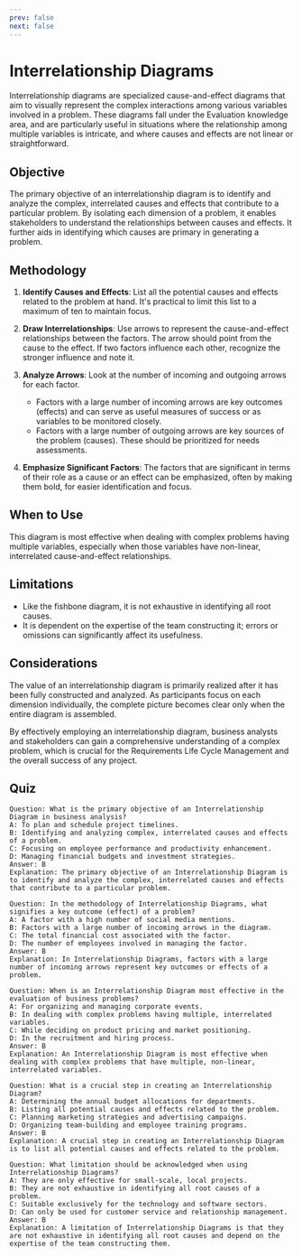 ```yaml
---
prev: false
next: false
---
```


# Interrelationship Diagrams

Interrelationship diagrams are specialized cause-and-effect diagrams that aim to visually represent the complex interactions among various variables involved in a problem. These diagrams fall under the Evaluation knowledge area, and are particularly useful in situations where the relationship among multiple variables is intricate, and where causes and effects are not linear or straightforward.

## Objective

The primary objective of an interrelationship diagram is to identify and analyze the complex, interrelated causes and effects that contribute to a particular problem. By isolating each dimension of a problem, it enables stakeholders to understand the relationships between causes and effects. It further aids in identifying which causes are primary in generating a problem.

## Methodology

1. **Identify Causes and Effects**: List all the potential causes and effects related to the problem at hand. It's practical to limit this list to a maximum of ten to maintain focus.

2. **Draw Interrelationships**: Use arrows to represent the cause-and-effect relationships between the factors. The arrow should point from the cause to the effect. If two factors influence each other, recognize the stronger influence and note it.

3. **Analyze Arrows**: Look at the number of incoming and outgoing arrows for each factor.

   - Factors with a large number of incoming arrows are key outcomes (effects) and can serve as useful measures of success or as variables to be monitored closely.
   - Factors with a large number of outgoing arrows are key sources of the problem (causes). These should be prioritized for needs assessments.

4. **Emphasize Significant Factors**: The factors that are significant in terms of their role as a cause or an effect can be emphasized, often by making them bold, for easier identification and focus.

## When to Use

This diagram is most effective when dealing with complex problems having multiple variables, especially when those variables have non-linear, interrelated cause-and-effect relationships.

## Limitations

- Like the fishbone diagram, it is not exhaustive in identifying all root causes.
- It is dependent on the expertise of the team constructing it; errors or omissions can significantly affect its usefulness.

## Considerations

The value of an interrelationship diagram is primarily realized after it has been fully constructed and analyzed. As participants focus on each dimension individually, the complete picture becomes clear only when the entire diagram is assembled.

By effectively employing an interrelationship diagram, business analysts and stakeholders can gain a comprehensive understanding of a complex problem, which is crucial for the Requirements Life Cycle Management and the overall success of any project.

## Quiz

```quiz
Question: What is the primary objective of an Interrelationship Diagram in business analysis?
A: To plan and schedule project timelines.
B: Identifying and analyzing complex, interrelated causes and effects of a problem.
C: Focusing on employee performance and productivity enhancement.
D: Managing financial budgets and investment strategies.
Answer: B
Explanation: The primary objective of an Interrelationship Diagram is to identify and analyze the complex, interrelated causes and effects that contribute to a particular problem.

Question: In the methodology of Interrelationship Diagrams, what signifies a key outcome (effect) of a problem?
A: A factor with a high number of social media mentions.
B: Factors with a large number of incoming arrows in the diagram.
C: The total financial cost associated with the factor.
D: The number of employees involved in managing the factor.
Answer: B
Explanation: In Interrelationship Diagrams, factors with a large number of incoming arrows represent key outcomes or effects of a problem.

Question: When is an Interrelationship Diagram most effective in the evaluation of business problems?
A: For organizing and managing corporate events.
B: In dealing with complex problems having multiple, interrelated variables.
C: While deciding on product pricing and market positioning.
D: In the recruitment and hiring process.
Answer: B
Explanation: An Interrelationship Diagram is most effective when dealing with complex problems that have multiple, non-linear, interrelated variables.

Question: What is a crucial step in creating an Interrelationship Diagram?
A: Determining the annual budget allocations for departments.
B: Listing all potential causes and effects related to the problem.
C: Planning marketing strategies and advertising campaigns.
D: Organizing team-building and employee training programs.
Answer: B
Explanation: A crucial step in creating an Interrelationship Diagram is to list all potential causes and effects related to the problem.

Question: What limitation should be acknowledged when using Interrelationship Diagrams?
A: They are only effective for small-scale, local projects.
B: They are not exhaustive in identifying all root causes of a problem.
C: Suitable exclusively for the technology and software sectors.
D: Can only be used for customer service and relationship management.
Answer: B
Explanation: A limitation of Interrelationship Diagrams is that they are not exhaustive in identifying all root causes and depend on the expertise of the team constructing them.

```
